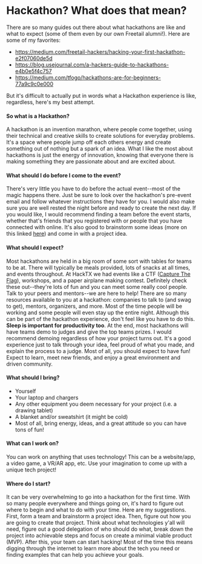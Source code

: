 # Hackathon? What does that mean?

There are so many guides out there about what hackathons are like and what to expect (some of them even by our own Freetail alumni!). Here are some of my favorites:
- https://medium.com/freetail-hackers/hacking-your-first-hackathon-e2f07060de5d
- https://blog.usejournal.com/a-hackers-guide-to-hackathons-e4b0e5f4c757
- https://medium.com/tfogo/hackathons-are-for-beginners-77a9c9c0e000

But it's difficult to actually put in words what a Hackathon experience is like, regardless, here's my best attempt.

#### So what is a Hackathon?
A hackathon is an invention marathon, where people come together, using their technical and creative skills to create solutions for everyday problems. It's a space where people jump off each others energy and create something out of nothing but a spark of an idea. What I like the most about hackathons is just the energy of innovation, knowing that everyone there is  making something they are passionate about and are excited about.
      
#### What should I do before I come to the event?
There's very little you have to do before the actual event--most of the magic happens there. Just be sure to look over the hackathon's pre-event email and follow whatever instructions they have for you. I would also make sure you are well rested the night before and ready to create the next day. If you would like, I would recommend finding a team before the event starts, whether that's friends that you registered with or people that you have connected with online. It's also good to brainstorm some ideas (more on this linked [here](https://github.com/kdesai2018/ultimate-hackathon-starting-guide/blob/master/ideation/README.md)) and come in with a project idea. 

#### What should I expect?
Most hackathons are held in a big room of some sort with tables for teams to be at. There will typically be meals provided, lots of snacks at all times, and events throughout. At HackTX we had events like a CTF ([Capture The Flag](https://ctfd.io/whats-a-ctf/)), workshops, and a paper airplane making contest. Definitely check these out--they're lots of fun and you can meet some really cool people. Talk to your peers and mentors--we are here to help! There are so many resources available to you at a hackathon: companies to talk to (and swag to get), mentors, organizers, and more. Most of the time people will be working and some people will even stay up the entire night. Although this can be part of the hackathon experience, don't feel like you have to do this. **Sleep is important for productivity too**. At the end, most hackathons will have teams demo to judges and give the top teams prizes. I would recommend demoing regardless of how your project turns out. It's a good experience just to talk through your idea, feel proud of what you made, and explain the process to a judge. Most of all, you should expect to have fun! Expect to learn, meet new friends, and enjoy a great environment and driven community. 

#### What should I bring?
- Yourself
- Your laptop and chargers
- Any other equipment you deem necessary for your project (i.e. a drawing tablet)
- A blanket and/or sweatshirt (it might be cold)
- Most of all, bring energy, ideas, and a great attitude so you can have tons of fun!

#### What can I work on?
You can work on anything that uses technology! This can be a website/app, a video game, a VR/AR app, etc. Use your imagination to come up with a unique tech project! 

#### Where do I start?
It can be very overwhelming to go into a hackathon for the first time. With so many people everywhere and things going on, it's hard to figure out where to begin and what to do with your time. Here are my suggestions. First, form a team and brainstorm a project idea. Then, figure out how you are going to create that project. Think about what technologies y'all will need, figure out a good delegation of who should do what, break down the project into achievable steps and focus on create a minimal viable product (MVP). After this, your team can start hacking! Most of the time this means digging through the internet to learn more about the tech you need or finding examples that can help you achieve your goals.
